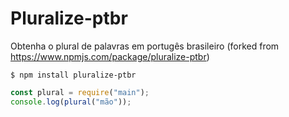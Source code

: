 # Pluralize-ptbr
Obtenha o plural de palavras em portugês brasileiro (forked from https://www.npmjs.com/package/pluralize-ptbr)

```
$ npm install pluralize-ptbr
```

```javascript
const plural = require("main");
console.log(plural("mão"));
```
